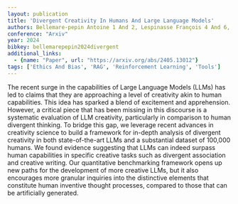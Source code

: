 ```yaml
---
layout: publication
title: 'Divergent Creativity In Humans And Large Language Models'
authors: Bellemare-pepin Antoine 1 And 2, Lespinasse François 4 And 6, Thölke Philipp 4 And 6, Harel Yann 4 And 6, Mathewson Kory 4 And 6, Olson Jay A. 4 And 6, Bengio Yoshua 4 And 6, Jerbi Karim 1, 4 And 7
conference: "Arxiv"
year: 2024
bibkey: bellemarepepin2024divergent
additional_links:
  - {name: "Paper", url: "https://arxiv.org/abs/2405.13012"}
tags: ['Ethics And Bias', 'RAG', 'Reinforcement Learning', 'Tools']
---
```

The recent surge in the capabilities of Large Language Models (LLMs) has led to claims that they are approaching a level of creativity akin to human capabilities. This idea has sparked a blend of excitement and apprehension. However, a critical piece that has been missing in this discourse is a systematic evaluation of LLM creativity, particularly in comparison to human divergent thinking. To bridge this gap, we leverage recent advances in creativity science to build a framework for in-depth analysis of divergent creativity in both state-of-the-art LLMs and a substantial dataset of 100,000 humans. We found evidence suggesting that LLMs can indeed surpass human capabilities in specific creative tasks such as divergent association and creative writing. Our quantitative benchmarking framework opens up new paths for the development of more creative LLMs, but it also encourages more granular inquiries into the distinctive elements that constitute human inventive thought processes, compared to those that can be artificially generated.
